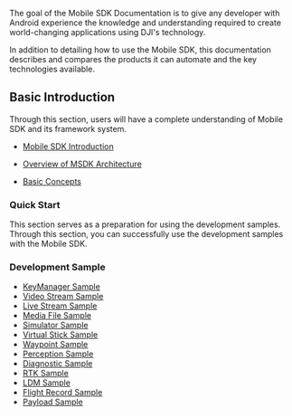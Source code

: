 The goal of the Mobile SDK Documentation is to give any developer with Android experience the knowledge and understanding required to create world-changing applications using DJI's technology.

In addition to detailing how to use the Mobile SDK, this documentation describes and compares the products it can automate and the key technologies available.

## Basic Introduction

Through this section, users will have a complete understanding of Mobile SDK and its framework system.

* [Mobile SDK Introduction](https://developer.dji.com/document/7bdff97c-02bf-4a29-b61d-5994eb979072)

* [Overview of MSDK Architecture](https://developer.dji.com/document/59409660-fef7-4490-bef5-30125b271d2f)

* [Basic Concepts](https://developer.dji.com/document/220a6eee-aa08-4f26-8235-29aeab9bb5ff)


### Quick Start

This section serves as a preparation for using the development samples. Through this section, you can successfully use the development samples with the Mobile SDK.

### Development Sample

* [KeyManager Sample](https://developer.dji.com/document/cdfbecd2-21e3-4d2a-95cb-d42b1f480829)
* [Video Stream Sample](https://developer.dji.com/document/f254efb8-b3c3-42f1-aba9-35a6340e08c8)
* [Live Stream Sample](https://developer.dji.com/document/b7d60c87-339d-4c67-88ee-bba259615a57)
* [Media File Sample](https://developer.dji.com/document/0da197cc-9b60-4fe3-8b31-c43123860589)  
* [Simulator Sample](https://developer.dji.com/document/ad2b5a1f-f1c7-4c65-a47f-3c751ab908fa)
* [Virtual Stick Sample](https://developer.dji.com/document/0cfc77bd-b2b0-4052-a85f-75021767f787)
* [Waypoint Sample](https://developer.dji.com/document/9d156a6c-292a-4ae1-8ebf-ed84cacc94f7)
* [Perception Sample]()
* [Diagnostic Sample](https://developer.dji.com/document/2d035913-eba8-4b0c-9dad-3577bd5dd59c)
* [RTK Sample](https://developer.dji.com/document/e4afae43-9164-4f41-a016-e734b86c08d9)
* [LDM Sample](https://developer.dji.com/document/46c5f62a-4457-408f-b417-9c0597045f02)
* [Flight Record Sample](https://developer.dji.com/document/1898bc40-9454-44c4-9a30-7fd949546dcf)
* [Payload Sample](https://developer.dji.com/document/112c4e92-fe3c-4d21-834e-50bdf28c1703)
